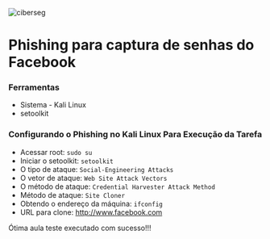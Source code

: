 


![ciberseg](https://github.com/Luizdeltabrasiladanhessed/Cybersecurity-Desafio-de-Pishing/assets/67644316/95fde95a-496c-4999-9a3c-078cd8e5a633)



# Phishing para captura de senhas do Facebook

### Ferramentas

- Sistema - Kali Linux
- setoolkit

### Configurando o Phishing no Kali Linux Para Execução da Tarefa

- Acessar root: ``` sudo su ```
- Iniciar o setoolkit: ``` setoolkit ```
- O tipo de ataque: ``` Social-Engineering Attacks ```
- O vetor de ataque: ``` Web Site Attack Vectors ```
- O método de ataque: ```Credential Harvester Attack Method ```
- Método de ataque: ``` Site Cloner ```
- Obtendo o endereço da máquina: ``` ifconfig ```
- URL para clone: http://www.facebook.com

Ótima aula teste executado com sucesso!!!

